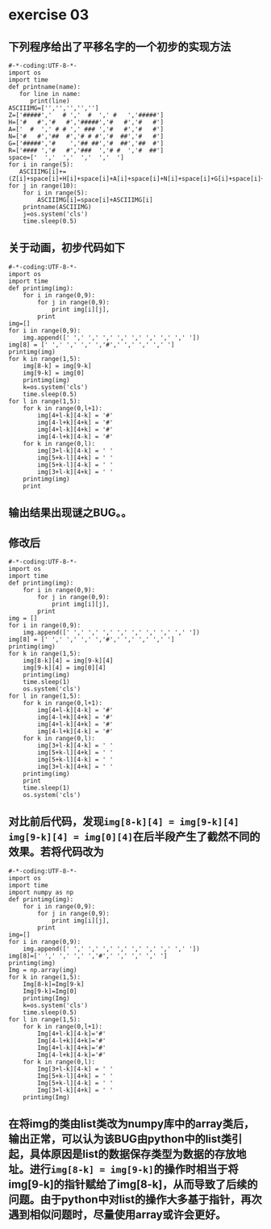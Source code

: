 # exercise 03
## 下列程序给出了平移名字的一个初步的实现方法
    #-*-coding:UTF-8-*-
    import os
    import time
    def printname(name):
       for line in name:
          print(line)
    ASCIIIMG=['','','','','']
    Z=['#####','   # ','  #  ',' #   ','#####']
    H=['#   #','#   #','#####','#   #','#   #']
    A=['  #  ',' # # ',' ### ','#   #','#   #']
    N=['#   #','##  #','# # #','#  ##','#   #']
    G=['#####','#    ','## ##','#  ##','##  #']
    R=['#### ','#   #','###  ','# #  ','#  ##']
    space=['  ','  ','  ','  ','  ']
    for i in range(5):
       ASCIIIMG[i]+=(Z[i]+space[i]+H[i]+space[i]+A[i]+space[i]+N[i]+space[i]+G[i]+space[i]+R[i]+space[i]+A[i]+space[i]+N[i])
    for j in range(10):
        for i in range(5):
            ASCIIIMG[i]=space[i]+ASCIIIMG[i]
        printname(ASCIIIMG)
        j=os.system('cls')
        time.sleep(0.5)

## 关于动画，初步代码如下
    #-*-coding:UTF-8-*-
    import os
    import time
    def printimg(img):
        for i in range(0,9):
            for j in range(0,9):
                print img[i][j],
            print
    img=[]
    for i in range(0,9):
        img.append([' ',' ',' ',' ',' ',' ',' ',' ',' '])
    img[8] = [' ',' ',' ',' ','#',' ',' ',' ',' ']
    printimg(img)
    for k in range(1,5):
        img[8-k] = img[9-k]
        img[9-k] = img[0]
        printimg(img)
        k=os.system('cls')
        time.sleep(0.5)
    for l in range(1,5):
        for k in range(0,l+1):
            img[4+l-k][4-k] = '#'
            img[4-l+k][4+k] = '#'
            img[4+l-k][4+k] = '#'
            img[4-l+k][4-k] = '#'
        for k in range(0,l):
            img[3+l-k][4-k] = ' '
            img[5+k-l][4+k] = ' '
            img[5+k-l][4-k] = ' '
            img[3+l-k][4+k] = ' '      
        printimg(img)
        print

## 输出结果出现谜之BUG。。
## 修改后
    #-*-coding:UTF-8-*-
    import os
    import time
    def printimg(img):
        for i in range(0,9):
            for j in range(0,9):
                print img[i][j],
            print
    img = []
    for i in range(0,9):
        img.append([' ',' ',' ',' ',' ',' ',' ',' ',' '])
    img[8] = [' ',' ',' ',' ','#',' ',' ',' ',' ']
    printimg(img)
    for k in range(1,5):
        img[8-k][4] = img[9-k][4]
        img[9-k][4] = img[0][4]
        printimg(img)
        time.sleep(1)
        os.system('cls')
    for l in range(1,5):
        for k in range(0,l+1):
            img[4+l-k][4-k] = '#'
            img[4-l+k][4+k] = '#'
            img[4+l-k][4+k] = '#'
            img[4-l+k][4-k] = '#'
        for k in range(0,l):
            img[3+l-k][4-k] = ' '
            img[5+k-l][4+k] = ' '
            img[5+k-l][4-k] = ' '
            img[3+l-k][4+k] = ' '
        printimg(img)
        print
        time.sleep(1)
        os.system('cls')

## 对比前后代码，发现`img[8-k][4] = img[9-k][4] img[9-k][4] = img[0][4]`在后半段产生了截然不同的效果。若将代码改为
    #-*-coding:UTF-8-*-
    import os
    import time
    import numpy as np
    def printimg(img):
        for i in range(0,9):
            for j in range(0,9):
                print img[i][j],
            print
    img=[]
    for i in range(0,9):
        img.append([' ',' ',' ',' ',' ',' ',' ',' ',' '])
    img[8]=[' ',' ',' ',' ','#',' ',' ',' ',' ']
    printimg(img)
    Img = np.array(img)
    for k in range(1,5):
        Img[8-k]=Img[9-k]
        Img[9-k]=Img[0]
        printimg(Img)
        k=os.system('cls')
        time.sleep(0.5)
    for l in range(1,5):
        for k in range(0,l+1):
            Img[4+l-k][4-k]='#'
            Img[4-l+k][4+k]='#'
            Img[4+l-k][4+k]='#'
            Img[4-l+k][4-k]='#'
        for k in range(0,l):
            Img[3+l-k][4-k] = ' '
            Img[5+k-l][4+k] = ' '
            Img[5+k-l][4-k] = ' '
            Img[3+l-k][4+k] = ' '
        printimg(Img)
## 在将img的类由list类改为numpy库中的array类后，输出正常，可以认为该BUG由python中的list类引起，具体原因是list的数据保存类型为数据的存放地址。进行`img[8-k] = img[9-k]`的操作时相当于将img[9-k]的指针赋给了img[8-k]，从而导致了后续的问题。由于python中对list的操作大多基于指针，再次遇到相似问题时，尽量使用array或许会更好。
